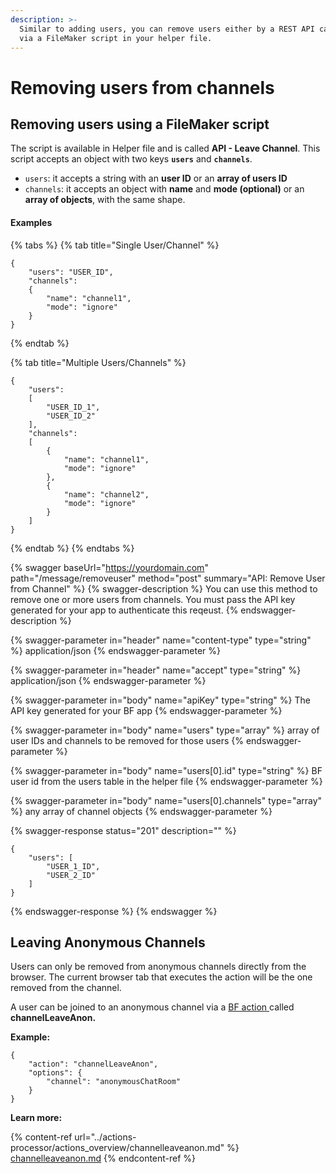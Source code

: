 ```yaml
---
description: >-
  Similar to adding users, you can remove users either by a REST API call, or
  via a FileMaker script in your helper file.
---
```


# Removing users from channels

## Removing users using a FileMaker script

The script is available in Helper file and is called **API - Leave Channel**. This script accepts an object with two keys **`users`** and **`channels`**.

* `users`: it accepts a string with an **user ID** or an **array of users ID**
* `channels`: it accepts an object with **name** and **mode (optional)** or an **array of objects**, with the same shape.

#### Examples

{% tabs %}
{% tab title="Single User/Channel" %}
```
{
    "users": "USER_ID",
    "channels":
    {
        "name": "channel1",
        "mode": "ignore"
    }
}
```
{% endtab %}

{% tab title="Multiple Users/Channels" %}
```
{
    "users":
    [
        "USER_ID_1",
        "USER_ID_2"
    ],
    "channels":
    [
        {
            "name": "channel1",
            "mode": "ignore"
        },
        {
            "name": "channel2",
            "mode": "ignore"
        }
    ]
}
```
{% endtab %}
{% endtabs %}

{% swagger baseUrl="https://yourdomain.com" path="/message/removeuser" method="post" summary="API: Remove User from Channel" %}
{% swagger-description %}
You can use this method to remove one or more users from channels. You must pass the API key generated for your app to authenticate this reqeust.
{% endswagger-description %}

{% swagger-parameter in="header" name="content-type" type="string" %}
application/json
{% endswagger-parameter %}

{% swagger-parameter in="header" name="accept" type="string" %}
application/json
{% endswagger-parameter %}

{% swagger-parameter in="body" name="apiKey" type="string" %}
The API key generated for your BF app
{% endswagger-parameter %}

{% swagger-parameter in="body" name="users" type="array" %}
array of user IDs and channels to be removed for those users
{% endswagger-parameter %}

{% swagger-parameter in="body" name="users[0].id" type="string" %}
BF user id from the users table in the helper file
{% endswagger-parameter %}

{% swagger-parameter in="body" name="users[0].channels" type="array" %}
any array of channel objects
{% endswagger-parameter %}

{% swagger-response status="201" description="" %}
```
{
    "users": [
        "USER_1_ID",
        "USER_2_ID"
    ]
}
```
{% endswagger-response %}
{% endswagger %}

## Leaving Anonymous Channels

Users can only be removed from anonymous channels directly from the browser. The current browser tab that executes the action will be the one removed from the channel.

A user can be joined to an anonymous channel via a [BF action ](../actions-processor/)called **channelLeaveAnon.**

**Example:**

```
{
    "action": "channelLeaveAnon",
    "options": {
        "channel": "anonymousChatRoom"
    }
}
```

**Learn more:**

{% content-ref url="../actions-processor/actions_overview/channelleaveanon.md" %}
[channelleaveanon.md](../actions-processor/actions\_overview/channelleaveanon.md)
{% endcontent-ref %}
